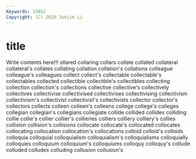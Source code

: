 ```yaml
---
Keywords: 13852
Copyright: (C) 2020 Junjie Li
---
```


# title

Write contents here!!!
ollared 
collaring 
collars 
collate 
collated 
collateral 
collateral's
collates 
collating 
collation 
collation's 
collations 
colleague 
colleague's 
colleagues 
collect 
collect's
collectable 
collectable's 
collectables 
collected 
collectible 
collectible's 
collectibles 
collecting 
collection 
collection's
collections 
collective 
collective's 
collectively 
collectives 
collectivise 
collectivised 
collectivises 
collectivising 
collectivism
collectivism's 
collectivist 
collectivist's 
collectivists 
collector 
collector's 
collectors 
collects 
colleen 
colleen's
colleens 
college 
college's 
colleges 
collegian 
collegian's 
collegians 
collegiate 
collide 
collided
collides 
colliding 
collie 
collie's 
collier 
collier's 
collieries 
colliers 
colliery 
colliery's
collies 
collision 
collision's 
collisions 
collocate 
collocate's 
collocated 
collocates 
collocating 
collocation
collocation's 
collocations 
colloid 
colloid's 
colloids 
colloquia 
colloquial 
colloquialism 
colloquialism's 
colloquialisms
colloquially 
colloquies 
colloquium 
colloquium's 
colloquiums 
colloquy 
colloquy's 
collude 
colluded 
colludes
colluding 
collusion 
collusion's 
